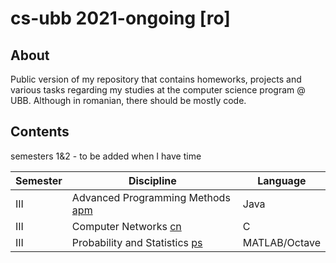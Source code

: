 # cs-ubb 2021-ongoing [ro]

## About
Public version of my repository that contains homeworks, projects and various tasks regarding my studies at the computer science program @ UBB. Although in romanian, there should be mostly code.

## Contents
<!--
| I | Computer Systems Architecture [csa](sem1/csa) | nasm |
| I | Fundamentals of Programming [fp](sem1/fp) | Python |
| II | Graph algorithms [graph](sem2/graph) | C++ |
| II | Object oriented programming [oop](sem2/oop) | C/C++ |
| II | Dynamical systems [ds](sem2/ds) | Python |
| II | Operating systems [os](sem2/os) | C/Shell |
| II | Data structures and algorithms [dsa](sem2/dsa) | C++ |
| III | Functional and Logic Programming [flp](sem3/flp) | Prolog & CLisp |
| III | Databases [db](sem3/db) | SQL | 
-->
semesters 1&2 - to be added when I have time

| Semester | Discipline | Language |
| - | - | - |
| III | Advanced Programming Methods [apm](sem3/apm) | Java |
| III | Computer Networks [cn](sem3/cn) | C |
| III | Probability and Statistics [ps](sem3/ps) | MATLAB/Octave |